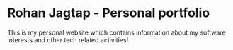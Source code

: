 # Rohan Jagtap - Personal portfolio

This is my personal website which contains information about my software interests and other tech related activities!
